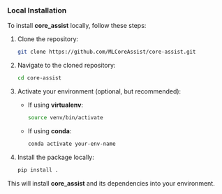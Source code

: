 
### Local Installation

To install **core_assist** locally, follow these steps:

1. Clone the repository:
    ```sh
    git clone https://github.com/MLCoreAssist/core-assist.git
    ```

2. Navigate to the cloned repository:
    ```sh
    cd core-assist
    ```

3. Activate your environment (optional, but recommended):
    - If using **virtualenv**:
      ```sh
      source venv/bin/activate
      ```
    - If using **conda**:
      ```sh
      conda activate your-env-name
      ```

4. Install the package locally:
    ```sh
    pip install .
    ```

This will install **core_assist** and its dependencies into your environment.
